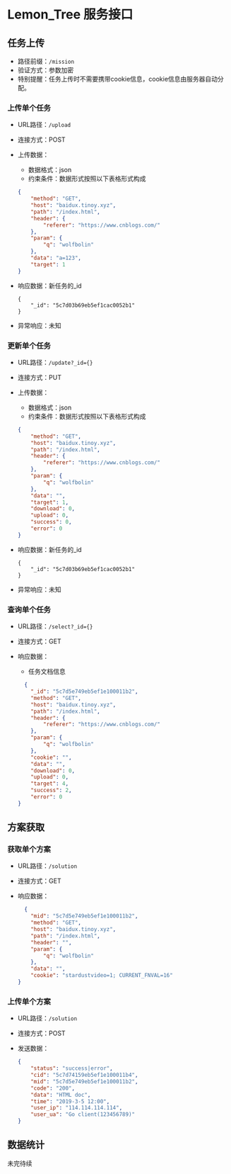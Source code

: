 #  Lemon_Tree 服务接口



## 任务上传

* 路径前缀：`/mission`
* 验证方式：参数加密
* 特别提醒：任务上传时不需要携带cookie信息，cookie信息由服务器自动分配。

### 上传单个任务

* URL路径：`/upload`

* 连接方式：POST

* 上传数据：

  * 数据格式：json
  * 约束条件：数据形式按照以下表格形式构成

  ```json
  {
      "method": "GET",
      "host": "baidux.tinoy.xyz",
      "path": "/index.html",
      "header": {
          "referer": "https://www.cnblogs.com/"
      },
      "param": {
          "q": "wolfbolin"
      },
      "data": "a=123",
      "target": 1
  }
  ```

* 响应数据：新任务的_id

  ```
  {
      "_id": "5c7d03b69eb5ef1cac0052b1"
  }
  ```

* 异常响应：未知

### 更新单个任务

- URL路径：`/update?_id={}`

- 连接方式：PUT

- 上传数据：

  - 数据格式：json
  - 约束条件：数据形式按照以下表格形式构成

  ```json
  {
      "method": "GET",
      "host": "baidux.tinoy.xyz",
      "path": "/index.html",
      "header": {
          "referer": "https://www.cnblogs.com/"
      },
      "param": {
          "q": "wolfbolin"
      },
      "data": "",
      "target": 1,
      "download": 0,
      "upload": 0,
      "success": 0,
      "error": 0
  }
  ```


- 响应数据：新任务的_id

  ```
  {
      "_id": "5c7d03b69eb5ef1cac0052b1"
  }
  ```

- 异常响应：未知

### 查询单个任务

- URL路径：`/select?_id={}`

- 连接方式：GET

- 响应数据：

  - 任务文档信息

  ```json
    {
      "_id": "5c7d5e749eb5ef1e100011b2",
      "method": "GET",
      "host": "baidux.tinoy.xyz",
      "path": "/index.html",
      "header": {
          "referer": "https://www.cnblogs.com/"
      },
      "param": {
          "q": "wolfbolin"
      },
      "cookie": "",
      "data": "",
      "download": 0,
      "upload": 0,
      "target": 4,
      "success": 2,
      "error": 0
  }
  ```

   

## 方案获取

### 获取单个方案

* URL路径：`/solution`

* 连接方式：GET

* 响应数据：

  ```json
    {
      "mid": "5c7d5e749eb5ef1e100011b2",
      "method": "GET",
      "host": "baidux.tinoy.xyz",
      "path": "/index.html",
      "header": "",
      "param": {
          "q": "wolfbolin"
      },
      "data": "",
      "cookie": "stardustvideo=1; CURRENT_FNVAL=16"
  }
  ```

### 上传单个方案

- URL路径：`/solution`

- 连接方式：POST

- 发送数据：

  ```json
  {
      "status": "success|error",
      "cid": "5c7d74159eb5ef1e100011b4",
      "mid": "5c7d5e749eb5ef1e100011b2",
      "code": "200",
      "data": "HTML doc",
      "time": "2019-3-5 12:00",
      "user_ip": "114.114.114.114",
      "user_ua": "Go client(123456789)"
  }
  ```

## 数据统计

未完待续



